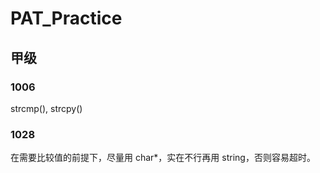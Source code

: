 # PAT_Practice

## 甲级

### 1006
strcmp(), strcpy()

### 1028
在需要比较值的前提下，尽量用 char*，实在不行再用 string，否则容易超时。
